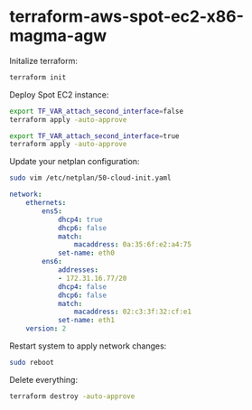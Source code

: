 # terraform-aws-spot-ec2-x86-magma-agw

Initalize terraform:
```bash
terraform init
```

Deploy Spot EC2 instance:
```bash
export TF_VAR_attach_second_interface=false
terraform apply -auto-approve

export TF_VAR_attach_second_interface=true
terraform apply -auto-approve
```

Update your netplan configuration:
```bash
sudo vim /etc/netplan/50-cloud-init.yaml
```
```yaml
network:
    ethernets:
        ens5:
            dhcp4: true
            dhcp6: false
            match:
                macaddress: 0a:35:6f:e2:a4:75
            set-name: eth0
        ens6:
            addresses:
            - 172.31.16.77/20
            dhcp4: false
            dhcp6: false
            match:
                macaddress: 02:c3:3f:32:cf:e1
            set-name: eth1
    version: 2
```

Restart system to apply network changes:
```bash
sudo reboot
```

Delete everything:
```bash
terraform destroy -auto-approve
```
